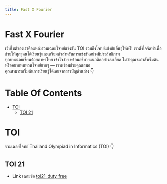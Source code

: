 ```yaml
---
title: Fast X Fourier
---
```


# Fast X Fourier
เว็บไซต์ของเราคือแหล่งรวมเฉลยโจทย์แข่งขัน TOI รวมถึงโจทย์แข่งขันอื่นๆให้ฟรี! 
เราตั้งใจจัดทำเพื่อช่วยให้ทุกๆคนได้เรียนรู้และเตรียมตัวสำหรับการแข่งขันอย่างมีประสิทธิภาพ  
ทุกบทเฉลยเขียนด้วยภาษาไทย เข้าใจง่าย พร้อมอธิบายแนวคิดอย่างละเอียด
ไม่ว่าคุณจะกำลังเริ่มต้น หรืออยากทบทวนโจทย์ยากๆ — เราพร้อมช่วยคุณเสมอ  
คุณสามารถเริ่มต้นการเรียนรู้ได้เลยจากสารบัญด้านล่าง 👇

# Table Of Contents
- [TOI](#toi)
  - [TOI 21](#toi-21)

# TOI
รวมเฉลยโจทย์ Thailand Olympiad in Informatics (TOI) 👇
## TOI 21
- Link เฉลยข้อ [toi21_duty_free](https://fastxfourier.github.io/toi21_duty_free/)
<!--stackedit_data:
eyJoaXN0b3J5IjpbLTM2MzEzMzE5NywtMTMzNDc2MjgxOCwxMz
QyMDg2OTk0LDQ0NTEzNjQ4MCw1Mjc5MDczMjMsMTc5Njc0MzMw
Nl19
-->